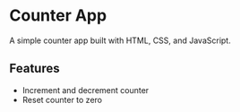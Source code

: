 # Counter App

A simple counter app built with HTML, CSS, and JavaScript.

## Features
- Increment and decrement counter
- Reset counter to zero
